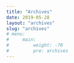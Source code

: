 ```yaml
---
title: "Archives"
date: 2019-05-28
layout: "archives"
slug: "archives"
# menu:
#     main:
#         weight: -70
#         pre: archives
---
```

